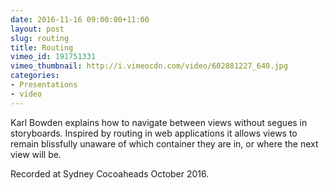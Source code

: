 ```yaml
---
date: 2016-11-16 09:00:00+11:00
layout: post
slug: routing
title: Routing
vimeo_id: 191751331
vimeo_thumbnail: http://i.vimeocdn.com/video/602881227_640.jpg
categories:
- Presentations
- video
---
```


Karl Bowden explains how to navigate between views without segues in storyboards. Inspired by routing in web applications it allows views to remain blissfully unaware of which container they are in, or where the next view will be.

Recorded at Sydney Cocoaheads October 2016.
